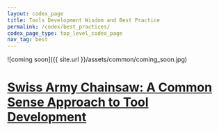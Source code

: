 ```yaml
---
layout: codex_page
title: Tools Development Wisdom and Best Practice
permalink: /codex/best_practices/
codex_page_type: top_level_codex_page
nav_tag: best
---
```

![coming soon]({{ site.url }}/assets/common/coming_soon.jpg)


# [Swiss Army Chainsaw: A Common Sense Approach to Tool Development](https://www.gamasutra.com/view/feature/130236/swiss_army_chainsaw_a_common_.php)

